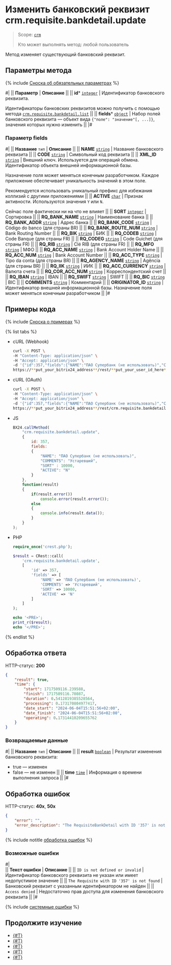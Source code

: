# Изменить банковский реквизит crm.requisite.bankdetail.update

> Scope: [`crm`](../../../scopes/permissions.md)
>
> Кто может выполнять метод: любой пользователь

Метод изменяет существующий банковский реквизит.

## Параметры метода

{% include [Сноска об обязательных параметрах](../../../../_includes/required.md) %}

#|
|| **Параметр** | **Описание** ||
|| **id***
[`integer`](../../../data-types.md) | Идентификатор банковского реквизита. 

Идентификаторы банковских реквизитов можно получить с помощью метода [`crm.requisite.bankdetail.list`](./crm-requisite-bank-detail-list.md) ||
|| **fields***
[`object`](../../../data-types.md) | Набор полей банковского реквизита — объект вида `{"поле": "значение"[, ...]}`, значения которых нужно изменить ||
|#

### Параметр fields

#|
|| **Название**
`тип` | **Описание** ||
|| **NAME**
[`string`](../../../data-types.md) | Название банковского реквизита ||
|| **CODE**
[`string`](../../../data-types.md) | Символьный код реквизита ||
|| **XML_ID**
[`string`](../../../data-types.md) | Внешний ключ. Используется для операций обмена. Идентификатор объекта внешней информационной базы. 

Назначение поля может меняться конечным разработчиком. Каждое приложение обеспечивает уникальность значений в этом поле. 

Рекомендуется использовать уникальный префикс для избежания коллизий с другими приложениями
||
|| **ACTIVE**
[`char`](../../../data-types.md) | Признак активности. Используются значения `Y` или `N`. 

Сейчас поле фактически ни на что не влияет ||
|| **SORT**
[`integer`](../../../data-types.md) | Сортировка ||
|| **RQ_BANK_NAME**
[`string`](../../../data-types.md) | Наименование банка ||
|| **RQ_BANK_ADDR**
[`string`](../../../data-types.md) | Адрес банка ||
|| **RQ_BANK_CODE**
[`string`](../../../data-types.md) | Código do banco (для страны BR) ||
|| **RQ_BANK_ROUTE_NUM**
[`string`](../../../data-types.md) | Bank Routing Number ||
|| **RQ_BIK**
[`string`](../../../data-types.md) | БИК ||
|| **RQ_CODEB**
[`string`](../../../data-types.md) | Code Banque (для страны FR) ||
|| **RQ_CODEG**
[`string`](../../../data-types.md) | Code Guichet (для страны FR) ||
|| **RQ_RIB**
[`string`](../../../data-types.md) | Clé RIB (для страны FR) ||
|| **RQ_MFO**
[`string`](../../../data-types.md) | МФО ||
|| **RQ_ACC_NAME**
[`string`](../../../data-types.md) | Bank Account Holder Name ||
|| **RQ_ACC_NUM**
[`string`](../../../data-types.md) | Bank Account Number ||
|| **RQ_ACC_TYPE**
[`string`](../../../data-types.md) | Tipo da conta (для страны BR) ||
|| **RQ_AGENCY_NAME**
[`string`](../../../data-types.md) | Agência (для страны BR) ||
|| **RQ_IIK**
[`string`](../../../data-types.md) | ИИК ||
|| **RQ_ACC_CURRENCY**
[`string`](../../../data-types.md) | Валюта счета ||
|| **RQ_COR_ACC_NUM**
[`string`](../../../data-types.md) | Корреспондентский счет ||
|| **RQ_IBAN**
[`string`](../../../data-types.md) | IBAN ||
|| **RQ_SWIFT**
[`string`](../../../data-types.md) | SWIFT ||
|| **RQ_BIC**
[`string`](../../../data-types.md) | BIC ||
|| **COMMENTS**
[`string`](../../../data-types.md) | Комментарий ||
|| **ORIGINATOR_ID**
[`string`](../../../data-types.md) | Идентификатор внешней информационной базы. Назначение поля может меняться конечным разработчиком ||
|#

## Примеры кода

{% include [Сноска о примерах](../../../../_includes/examples.md) %}

{% list tabs %}

- cURL (Webhook)

    ```bash
    curl -X POST \
    -H "Content-Type: application/json" \
    -H "Accept: application/json" \
    -d '{"id":357,"fields":{"NAME":"ПАО Супербанк (не использовать)","COMMENTS":"Устаревший","SORT":10000,"ACTIVE":"N"}}' \
    https://**put_your_bitrix24_address**/rest/**put_your_user_id_here**/**put_your_webhook_here**/crm.requisite.bankdetail.update
    ```

- cURL (OAuth) 

    ```bash
    curl -X POST \
    -H "Content-Type: application/json" \
    -H "Accept: application/json" \
    -d '{"id":357,"fields":{"NAME":"ПАО Супербанк (не использовать)","COMMENTS":"Устаревший","SORT":10000,"ACTIVE":"N"},"auth":"**put_access_token_here**"}' \
    https://**put_your_bitrix24_address**/rest/crm.requisite.bankdetail.update
    ```

- JS

    ```js
    BX24.callMethod(
        "crm.requisite.bankdetail.update",
        {
            id: 357,
            fields:
            {
                "NAME": "ПАО Супербанк (не использовать)",
                "COMMENTS": "Устаревший",
                "SORT" : 10000,
                "ACTIVE": "N"
            }
        },
        function(result)
        {
            if(result.error())
                console.error(result.error());
            else
            {
                console.info(result.data());
            }
        }
    );
    ```

- PHP

    ```php
    require_once('crest.php');

    $result = CRest::call(
        'crm.requisite.bankdetail.update',
        [
            'id' => 357,
            'fields' => [
                'NAME' => 'ПАО Супербанк (не использовать)',
                'COMMENTS' => 'Устаревший',
                'SORT' => 10000,
                'ACTIVE' => 'N'
            ]
        ]
    );

    echo '<PRE>';
    print_r($result);
    echo '</PRE>';
    ```

{% endlist %}

## Обработка ответа

HTTP-статус: **200**

```json
{
    "result": true,
    "time": {
        "start": 1717509116.239588,
        "finish": 1717509116.78087,
        "duration": 0.5412819385528564,
        "processing": 0.173170804977417,
        "date_start": "2024-06-04T15:51:56+02:00",
        "date_finish": "2024-06-04T15:51:56+02:00",
        "operating": 0.17314410209655762
    }
}
```

### Возвращаемые данные

#|
|| **Название**
`тип` | **Описание** ||
|| **result**
[`boolean`](../../../data-types.md) | Результат изменения банковского реквизита:
- true — изменен
- false — не изменен 
||
|| **time**
[`time`](../../../data-types.md) | Информация о времени выполнения запроса ||
|#

## Обработка ошибок

HTTP-статус: **40x**, **50x**

```json
{
    "error": "",
    "error_description": "The RequisiteBankDetail with ID '357' is not found"
}
```

{% include notitle [обработка ошибок](../../../../_includes/error-info.md) %}

### Возможные ошибки

#|  
|| **Текст ошибки** | **Описание** ||
|| `ID is not defined or invalid` | Идентификатор банковского реквизита не указан или имеет недопустимое значение ||
|| `The Requisite with ID '357' is not found` | Банковский реквизит с указанным идентификатором не найден ||
|| `Access denied` | Недостаточно прав доступа для изменения банковского реквизита ||
|#

{% include [системные ошибки](../../../../_includes/system-errors.md) %}

## Продолжите изучение

- [{#T}](./crm-requisite-bank-detail-add.md)
- [{#T}](./crm-requisite-bank-detail-get.md)
- [{#T}](./crm-requisite-bank-detail-list.md)
- [{#T}](./crm-requisite-bank-detail-delete.md)
- [{#T}](./crm-requisite-bank-detail-fields.md)

